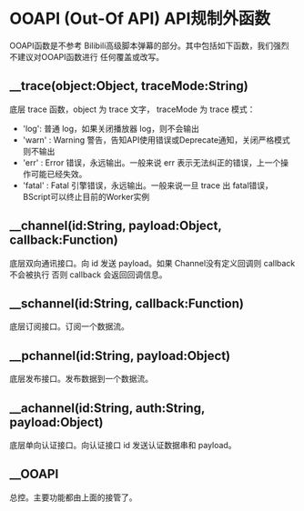OOAPI (Out-Of API) API规制外函数
=====================

OOAPI函数是不参考 Bilibili高级脚本弹幕的部分。其中包括如下函数，我们强烈不建议对OOAPI函数进行
任何覆盖或改写。

__trace(object:Object, traceMode:String)
---------------------
底层 trace 函数，object 为 trace 文字， traceMode 为 trace 模式：
- 'log': 普通 log，如果关闭播放器 log，则不会输出
- 'warn' : Warning 警告，告知API使用错误或Deprecate通知，关闭严格模式则不输出
- 'err' : Error 错误，永远输出。一般来说 err 表示无法纠正的错误，上一个操作可能已经失效。
- 'fatal' : Fatal 引擎错误，永远输出。一般来说一旦 trace 出 fatal错误，BScript可以终止目前的Worker实例

__channel(id:String, payload:Object, callback:Function)
---------------------
底层双向通讯接口。向 id 发送 payload。如果 Channel没有定义回调则 callback 不会被执行
否则 callback 会返回回调信息。

__schannel(id:String, callback:Function)
---------------------
底层订阅接口。订阅一个数据流。

__pchannel(id:String, payload:Object)
---------------------
底层发布接口。发布数据到一个数据流。

__achannel(id:String, auth:String, payload:Object)
---------------------
底层单向认证接口。向认证接口 id 发送认证数据串和 payload。

__OOAPI
---------------------
总控。主要功能都由上面的接管了。
